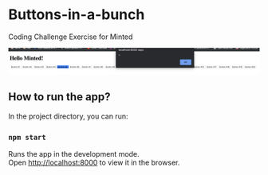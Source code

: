 # Buttons-in-a-bunch
Coding Challenge Exercise for Minted

![alt text](https://github.com/inikhilkedia/Buttons-in-a-bunch/blob/master/Screenshot.png "Buttons in a Bunch Screenshot")

## How to run the app?

In the project directory, you can run:

### `npm start`

Runs the app in the development mode.<br>
Open [http://localhost:8000](http://localhost:8000) to view it in the browser.
